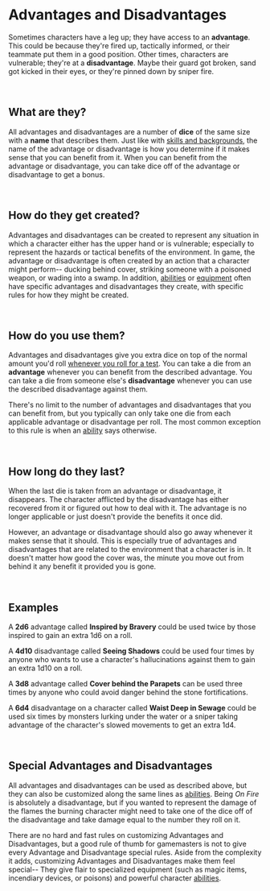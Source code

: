 # Advantages and Disadvantages

Sometimes characters have a leg up; they have access to an **advantage**. This could be because they're fired up, tactically informed, or their teammate put them in a good position. Other times, characters are vulnerable; they're at a **disadvantage**. Maybe their guard got broken, sand got kicked in their eyes, or they're pinned down by sniper fire.

<br/>

## What are they?

All advantages and disadvantages are a number of **dice** of the same size with a **name** that describes them. Just like with [skills and backgrounds](../character/skills.md), the name of the advantage or disadvantage is how you determine if it makes sense that you can benefit from it. When you can benefit from the advantage or disadvantage, you can take dice off of the advantage or disadvantage to get a bonus.

<br/>

## How do they get created?

Advantages and disadvantages can be created to represent any situation in which a character either has the upper hand or is vulnerable; especially to represent the hazards or tactical benefits of the environment. In game, the advantage or disadvantage is often created by an action that a character might perform-- ducking behind cover, striking someone with a poisoned weapon, or wading into a swamp. In addition, [abilities](../character/abilities.md) or [equipment](../character/equipment.md) often have specific advantages and disadvantages they create, with specific rules for how they might be created.

<br/>

## How do you use them?

Advantages and disadvantages give you extra dice on top of the normal amount you'd roll [whenever you roll for a test](tests.md#Resolving-Tests). You can take a die from an **advantage** whenever you can benefit from the described advantage. You can take a die from someone else's **disadvantage** whenever you can use the described disadvantage against them.

There's no limit to the number of advantages and disadvantages that you can benefit from, but you typically can only take one die from each applicable advantage or disadvantage per roll. The most common exception to this rule is when an [ability](../character/abilities.md) says otherwise.

<br/>

## How long do they last?

When the last die is taken from an advantage or disadvantage, it disappears. The character afflicted by the disadvantage has either recovered from it or figured out how to deal with it. The advantage is no longer applicable or just doesn't provide the benefits it once did.

However, an advantage or disadvantage should also go away whenever it makes sense that it should. This is especially true of advantages and disadvantages that are related to the environment that a character is in. It doesn't matter how good the cover was, the minute you move out from behind it any benefit it provided you is gone.

<br/>

## Examples

A **2d6** advantage called **Inspired by Bravery** could be used twice by those inspired to gain an extra 1d6 on a roll.

A **4d10** disadvantage called **Seeing Shadows** could be used four times by anyone who wants to use a character's hallucinations against them to gain an extra 1d10 on a roll.

A **3d8** advantage called **Cover behind the Parapets** can be used three times by anyone who could avoid danger behind the stone fortifications.

A **6d4** disadvantage on a character called **Waist Deep in Sewage** could be used six times by monsters lurking under the water or a sniper taking advantage of the character's slowed movements to get an extra 1d4.

<br/>

## Special Advantages and Disadvantages

All advantages and disadvantages can be used as described above, but they can also be customized along the same lines as [abilities](../character/abilities.md). Being _On Fire_ is absolutely a disadvantage, but if you wanted to represent the damage of the flames the burning character might need to take one of the dice off of the disadvantage and take damage equal to the number they roll on it.

There are no hard and fast rules on customizing Advantages and Disadvantages, but a good rule of thumb for gamemasters is not to give every Advantage and Disadvantage special rules. Aside from the complexity it adds, customizing Advantages and Disadvantages make them feel special-- They give flair to specialized equipment (such as magic items, incendiary devices, or poisons) and powerful character [abilities](../character/abilities.md).

<br/>